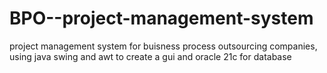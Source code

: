 # BPO--project-management-system
project management system for buisness process outsourcing companies, using java swing and awt to create a gui and oracle 21c for database
